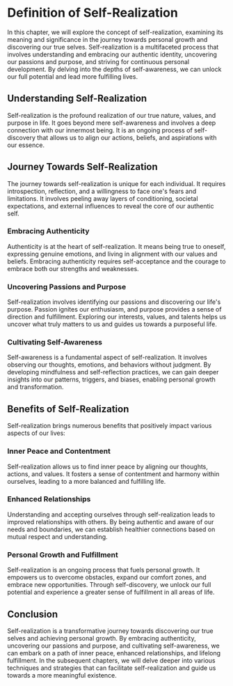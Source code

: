Definition of Self-Realization
=========================================



In this chapter, we will explore the concept of self-realization, examining its meaning and significance in the journey towards personal growth and discovering our true selves. Self-realization is a multifaceted process that involves understanding and embracing our authentic identity, uncovering our passions and purpose, and striving for continuous personal development. By delving into the depths of self-awareness, we can unlock our full potential and lead more fulfilling lives.

Understanding Self-Realization
------------------------------

Self-realization is the profound realization of our true nature, values, and purpose in life. It goes beyond mere self-awareness and involves a deep connection with our innermost being. It is an ongoing process of self-discovery that allows us to align our actions, beliefs, and aspirations with our essence.

Journey Towards Self-Realization
--------------------------------

The journey towards self-realization is unique for each individual. It requires introspection, reflection, and a willingness to face one's fears and limitations. It involves peeling away layers of conditioning, societal expectations, and external influences to reveal the core of our authentic self.

### Embracing Authenticity

Authenticity is at the heart of self-realization. It means being true to oneself, expressing genuine emotions, and living in alignment with our values and beliefs. Embracing authenticity requires self-acceptance and the courage to embrace both our strengths and weaknesses.

### Uncovering Passions and Purpose

Self-realization involves identifying our passions and discovering our life's purpose. Passion ignites our enthusiasm, and purpose provides a sense of direction and fulfillment. Exploring our interests, values, and talents helps us uncover what truly matters to us and guides us towards a purposeful life.

### Cultivating Self-Awareness

Self-awareness is a fundamental aspect of self-realization. It involves observing our thoughts, emotions, and behaviors without judgment. By developing mindfulness and self-reflection practices, we can gain deeper insights into our patterns, triggers, and biases, enabling personal growth and transformation.

Benefits of Self-Realization
----------------------------

Self-realization brings numerous benefits that positively impact various aspects of our lives:

### Inner Peace and Contentment

Self-realization allows us to find inner peace by aligning our thoughts, actions, and values. It fosters a sense of contentment and harmony within ourselves, leading to a more balanced and fulfilling life.

### Enhanced Relationships

Understanding and accepting ourselves through self-realization leads to improved relationships with others. By being authentic and aware of our needs and boundaries, we can establish healthier connections based on mutual respect and understanding.

### Personal Growth and Fulfillment

Self-realization is an ongoing process that fuels personal growth. It empowers us to overcome obstacles, expand our comfort zones, and embrace new opportunities. Through self-discovery, we unlock our full potential and experience a greater sense of fulfillment in all areas of life.

Conclusion
----------

Self-realization is a transformative journey towards discovering our true selves and achieving personal growth. By embracing authenticity, uncovering our passions and purpose, and cultivating self-awareness, we can embark on a path of inner peace, enhanced relationships, and lifelong fulfillment. In the subsequent chapters, we will delve deeper into various techniques and strategies that can facilitate self-realization and guide us towards a more meaningful existence.
